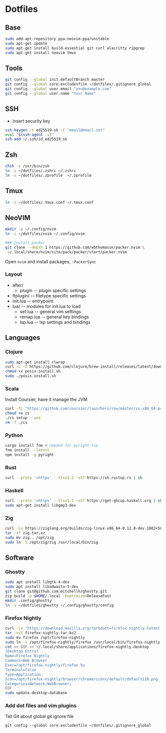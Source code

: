 # Dotfiles

## Base
```sh
sudo add-apt-repository ppa:neovim-ppa/unstable
sudo apt-get update
sudo apt-get install build-essential git curl alacritty ripgrep
sudo apt-get install neovim tmux
```

## Tools
```sh
git config --global init.defaultBranch master
git config --global core.excludesfile ~/dotfiles/.gitignore_global
git config --global user.email "you@example.com"
git config --global user.name "Your Name"
```
## SSH
- insert security key
```sh
ssh-keygen -t ed25519-sk -C "email@email.net"
eval "$(ssh-agent -s)"
ssh-add ~/.ssh/id_ed25519_sk
```

## Zsh
```sh
chsh -s /usr/bin/zsh
ln -s ~/dotfiles/.zshrc ~/.zshrc
ln -s ~/dotfiles/.zprofile  ~/.zprofile 
```

## Tmux
```sh
ln -s ~/dotfiles/.tmux.conf ~/.tmux.conf
```

## NeoVIM
```sh
mkdir -p ~/.config/nvim
ln -s ~/dotfiles/nvim ~/.config/nvim

### install packer
git clone --depth 1 https://github.com/wbthomason/packer.nvim \
 ~/.local/share/nvim/site/pack/packer/start/packer.nvim
```
Open `nvim` and install packages, `:PackerSync`

### Layout
- after/
  - plugin    -- plugin specific settings
- ftplugin/   -- filetype specific settings
- init.lua    -- entrypoint
- lua/        -- modules for init.lua to load
  - set.lua   -- general vim settings
  - remap.lua -- general key bindings
  - lsp.lua   -- lsp settings and bindings

## Languages

### Clojure
```sh
sudo apt-get install rlwrap
curl -L -O https://github.com/clojure/brew-install/releases/latest/download/posix-install.sh
chmod +x posix-install.sh
sudo ./posix-install.sh
```

### Scala
Install Coursier, have it manage the JVM
```sh
curl -fL "https://github.com/coursier/launchers/raw/master/cs-x86_64-pc-linux.gz" | gzip -d > cs
chmod +x cs
./cs setup --yes
rm -f ./cs
```

### Python
```sh
cargo install fnm # needed for pyright lsp
fnm install --latest
npm install -g pyright
```

### Rust
```sh
curl --proto '=https' --tlsv1.2 -sSf https://sh.rustup.rs | sh
```

### Haskell
```sh
curl --proto '=https' --tlsv1.2 -sSf https://get-ghcup.haskell.org | sh
sudo apt-get install libgmp3-dev
```

### Zig
```sh
curl -Lv https://ziglang.org/builds/zig-linux-x86_64-0.12.0-dev.1802+56deb5b05.tar.xz -o zig.tar.xz
tar -xf zig.tar.xz
sudo mv zig.. /opt/zig
sudo ln -s /opt/zig/zig /usr/local/bin/zig
```


## Software
### Ghostty
```sh
sudo apt install libgtk-4-dev
sudo apt install libadwaita-1-dev
git clone git@github.com:mitchellh/ghostty.git
zig build -p $HOME/.local -Doptimize=ReleaseFast
mkdir .config/ghostty
ln -s ~/dotfiles/ghostty ~/.config/ghostty/config
```

### Firefox Nightly
```sh
curl -Lv "https://download.mozilla.org/?product=firefox-nightly-latest-ssl&os=linux64&lang=en-US" -o firefox-nightly.tar.bz2 
tar -xvf firefox-nightly.tar.bz2
sudo mv firefox /opt/firefox-nightly
sudo ln -s /opt/firefox-nightly/firefox /usr/local/bin/firefox-nightly
cat << EOF >> ~/.local/share/applications/firefox-nightly.desktop
[Desktop Entry]
Name=Firefox Nightly
Comment=Web Browser
Exec=/opt/firefox-nightly/firefox %u
Terminal=false
Type=Application
Icon=/opt/firefox-nightly/browser/chrome/icons/default/default128.png
Categories=Network;WebBrowser;
EOF
sudo update-desktop-database
```

### Add dot files and vim plugins
Tell Git about global git ignore file
```
git config --global core.excludesfile ~/dotfiles/.gitignore_global
```
